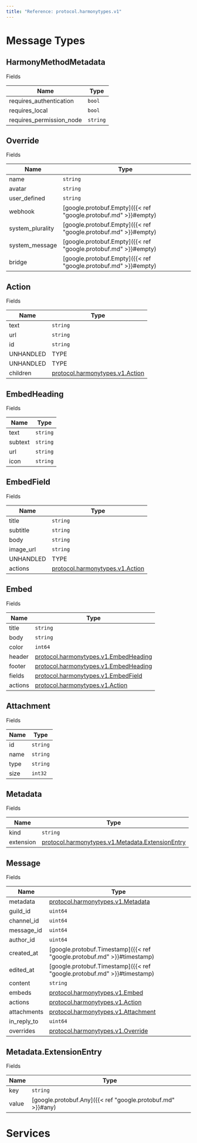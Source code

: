 ```yaml
---
title: "Reference: protocol.harmonytypes.v1"
---
```

# Message Types 

## HarmonyMethodMetadata

Fields

| Name | Type |
| ---- | ---- |
| requires_authentication | `bool` |
| requires_local | `bool` |
| requires_permission_node | `string` |

## Override

Fields

| Name | Type |
| ---- | ---- |
| name | `string` |
| avatar | `string` |
| user_defined | `string` |
| webhook | [google.protobuf.Empty]({{< ref "google.protobuf.md" >}}#empty) |
| system_plurality | [google.protobuf.Empty]({{< ref "google.protobuf.md" >}}#empty) |
| system_message | [google.protobuf.Empty]({{< ref "google.protobuf.md" >}}#empty) |
| bridge | [google.protobuf.Empty]({{< ref "google.protobuf.md" >}}#empty) |

## Action

Fields

| Name | Type |
| ---- | ---- |
| text | `string` |
| url | `string` |
| id | `string` |
| UNHANDLED | TYPE |
| UNHANDLED | TYPE |
| children | [protocol.harmonytypes.v1.Action](#action) |

## EmbedHeading

Fields

| Name | Type |
| ---- | ---- |
| text | `string` |
| subtext | `string` |
| url | `string` |
| icon | `string` |

## EmbedField

Fields

| Name | Type |
| ---- | ---- |
| title | `string` |
| subtitle | `string` |
| body | `string` |
| image_url | `string` |
| UNHANDLED | TYPE |
| actions | [protocol.harmonytypes.v1.Action](#action) |

## Embed

Fields

| Name | Type |
| ---- | ---- |
| title | `string` |
| body | `string` |
| color | `int64` |
| header | [protocol.harmonytypes.v1.EmbedHeading](#embedheading) |
| footer | [protocol.harmonytypes.v1.EmbedHeading](#embedheading) |
| fields | [protocol.harmonytypes.v1.EmbedField](#embedfield) |
| actions | [protocol.harmonytypes.v1.Action](#action) |

## Attachment

Fields

| Name | Type |
| ---- | ---- |
| id | `string` |
| name | `string` |
| type | `string` |
| size | `int32` |

## Metadata

Fields

| Name | Type |
| ---- | ---- |
| kind | `string` |
| extension | [protocol.harmonytypes.v1.Metadata.ExtensionEntry](#metadata-extensionentry) |

## Message

Fields

| Name | Type |
| ---- | ---- |
| metadata | [protocol.harmonytypes.v1.Metadata](#metadata) |
| guild_id | `uint64` |
| channel_id | `uint64` |
| message_id | `uint64` |
| author_id | `uint64` |
| created_at | [google.protobuf.Timestamp]({{< ref "google.protobuf.md" >}}#timestamp) |
| edited_at | [google.protobuf.Timestamp]({{< ref "google.protobuf.md" >}}#timestamp) |
| content | `string` |
| embeds | [protocol.harmonytypes.v1.Embed](#embed) |
| actions | [protocol.harmonytypes.v1.Action](#action) |
| attachments | [protocol.harmonytypes.v1.Attachment](#attachment) |
| in_reply_to | `uint64` |
| overrides | [protocol.harmonytypes.v1.Override](#override) |

## Metadata.ExtensionEntry

Fields

| Name | Type |
| ---- | ---- |
| key | `string` |
| value | [google.protobuf.Any]({{< ref "google.protobuf.md" >}}#any) |

# Services 


